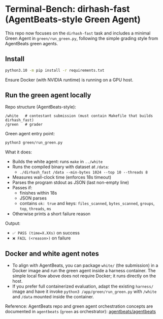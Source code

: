 # Terminal-Bench: dirhash-fast (AgentBeats-style Green Agent)

This repo now focuses on the `dirhash-fast` task and includes a minimal Green Agent in `green/run_green.py`, following the simple grading style from AgentBeats green agents.

## Install

```bash
python3.10 -m pip install -r requirements.txt
```

Ensure Docker (with NVIDIA runtime) is running on a GPU host.

## Run the green agent locally

Repo structure (AgentBeats-style):

```
/white   # contestant submission (must contain Makefile that builds dirhash_fast)
/green   # grader
```

Green agent entry point:

```bash
python3 green/run_green.py
```

What it does:

- Builds the white agent: runs `make` in `../white`
- Runs the compiled binary with dataset at `/data`:
  - `./dirhash_fast /data --min-bytes 1024 --top 10 --threads 8`
- Measures wall-clock time (enforces 18s timeout)
- Parses the program stdout as JSON (last non-empty line)
- Passes if:
  - finishes within 18s
  - JSON parses
  - contains `ok: true` and keys: `files_scanned`, `bytes_scanned`, `groups`, `top`, `threads`, `ms`
- Otherwise prints a short failure reason

Output:

- `✅ PASS (time=X.XXs)` on success
- `❌ FAIL (<reason>)` on failure

## Docker and white agent notes

- To align with AgentBeats, you can package `white/` (the submission) in a Docker image and run the green agent inside a harness container. The simple local flow above does not require Docker; it runs directly on the host.
- If you prefer full containerized evaluation, adapt the existing `harness/` image and have it invoke `python3 /app/green/run_green.py` with `/white` and `/data` mounted inside the container.

Reference: AgentBeats repo and green agent orchestration concepts are documented in `agentbeats` (`green` as orchestrator): [agentbeats/agentbeats](https://github.com/agentbeats/agentbeats)
